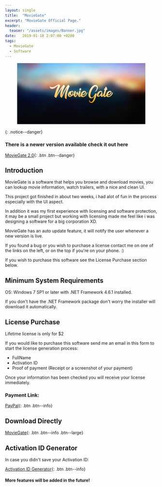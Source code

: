 ```yaml
---
layout: single
title:  "MovieGate"
excerpt: "MovieGate Official Page."
header:
  teaser: "/assets/images/Banner.jpg"
date:   2019-01-18 2:07:00 +0200
tags:
  - MovieGate 
  - Software
---
```

 

<figure>
	<a href=""><img src="/assets/images/Banner.jpg"></a>
</figure>

{: .notice--danger}
### There is a newer version available check it out here

[MovieGate 2.0](https://www.hmz-software.me/MovieGate-2.0/){: .btn .btn--danger}

## Introduction


MovieGate is a software that helps you browse and download movies, you can lookup movie information, watch trailers, with a nice and clean UI.

This project got finished in about two weeks, i had alot of fun in the process especially with the UI aspect.

In addition it was my first experience with licensing and software protection, it may be a small project but working with licensing made me feel like i was designing a software for a big corporation XD.

MovieGate has an auto update feature, it will notify the user whenever a new version is live.

If you found a bug or you wish to purchase a license contact me on one of the links on the left, or on the top if you're on your phone. :)

If you wish to purchase this software see the License Purchase section below.

## Minimum System Requirements

OS: Windows 7 SP1 or later with .NET Framework 4.6.1 installed.

If you don't have the .NET Framework package don't worry the installer will download it automatically.

## License Purchase

Lifetime license is only for $2

If you would like to purchase this software send me an email in this form to start the license generation process:

- FullName
- Activation ID
- Proof of payment (Receipt or a screenshot of your payment)

Once your information has been checked you will receive your license immediately.

### Payment Link:

[PayPal](http://PayPal.me/MovieGateV2/2USD){: .btn .btn--info}

## Download Directly


[MovieGate](https://github.com/hmz777/MovieGate/releases/download/1.0/MovieGateSetup.exe){: .btn .btn--info .btn--large}


## Activation ID Generator

In case you didn't save your Activation ID:


[Activation ID Generator](https://github.com/hmz777/MovieGate/releases/download/1.0/Activation.ID.Generator.exe){: .btn .btn--info}


#### More features will be added in the future!






